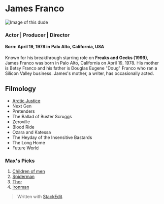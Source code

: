 
# **James Franco**
![Image of this dude](https://images-na.ssl-images-amazon.com/images/M/MV5BMTIyOTc0MjE5NV5BMl5BanBnXkFtZTcwNjgyODQwMg@@._V1_.jpg)
### **Actor | Producer | Director**
#### Born: April 19, 1978 in Palo Alto, California, USA
Known for his breakthrough starring role on **Freaks and Geeks (1999)**, James Franco was born in Palo Alto, California on April 19, 1978. His mother is Betsy Franco and his father is Douglas Eugene "Doug" Franco who ran a Silicon Valley business. James's mother, a writer, has occasionally acted.

## Filmology
* [Arctic Justice](http://www.imdb.com/title/tt4426464/?ref_=fn_al_tt_1)
* Next Gen
* Pretenders
* The Ballad of Buster Scruggs
* Zeroville
* Blood Ride
* Ozara and Katessa
* The Heyday of the Insensitive Bastards
* The Long Home
* Future World 


### Max's Picks
1. [Children of men](http://www.imdb.com/title/tt0206634/)
1. [Spiderman](http://www.imdb.com/title/tt0145487/)
1. [Thor](http://www.imdb.com/title/tt0800369/)
1. [Ironman](http://www.imdb.com/title/tt0371746/?ref_=nv_sr_1)



> Written with [StackEdit](https://stackedit.io/).
